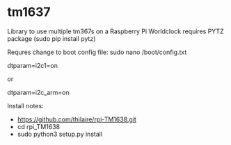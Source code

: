 # tm1637
Library to use multiple tm367s on a Raspberry Pi
Worldclock requires PYTZ package (sudo pip install pytz)

Requres change to boot config file:
sudo nano /boot/config.txt

dtparam=i2c1=on

or

dtparam=i2c_arm=on

Install notes: 
- https://github.com/thilaire/rpi-TM1638.git
- cd rpi_TM1638
- sudo python3 setup.py install

